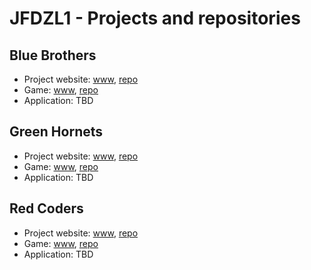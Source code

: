 # JFDZL1 - Projects and repositories

## Blue Brothers
* Project website: [www](http://blue-brothers.jfdzl1.is-academy.pl), [repo](https://github.com/infoshareacademy/jfdzl1-blue-brothers-www)
* Game: [www](http://blue-brothers.jfdzl1.is-academy.pl/game), [repo](https://github.com/infoshareacademy/jfdzl1-blue-grothers-game)
* Application: TBD

## Green Hornets
* Project website: [www](http://green-hornets.jfdzl1.is-academy.pl), [repo](https://github.com/infoshareacademy/jfdzl1-green-hornets-www)
* Game: [www](http://green-hornets.jfdzl1.is-academy.pl/game), [repo](https://github.com/infoshareacademy/jfdzl1-green-hornets-game)
* Application: TBD

## Red Coders
* Project website: [www](http://red-coders.jfdzl1.is-academy.pl), [repo](https://github.com/infoshareacademy/jfdzl1-red-coders-www)
* Game: [www](http://red-coders.jfdzl1.is-academy.pl/game), [repo](https://github.com/infoshareacademy/jfdzl1-red-coders-game)
* Application: TBD
